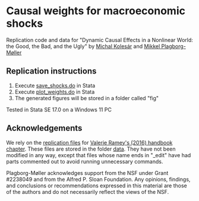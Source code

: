 # Causal weights for macroeconomic shocks

Replication code and data for "Dynamic Causal Effects in a Nonlinear World: the Good, the Bad, and the Ugly" by [Michal Kolesár](https://github.com/kolesarm) and [Mikkel Plagborg-Møller](https://github.com/mikkelpm)

## Replication instructions
1. Execute [save_shocks.do](save_shocks.do) in Stata
2. Execute [plot_weights.do](plot_weights.do) in Stata
3. The generated figures will be stored in a folder called "fig"

Tested in Stata SE 17.0 on a Windows 11 PC

## Acknowledgements

We rely on the [replication files](https://econweb.ucsd.edu/~vramey/research.html) for [Valerie Ramey's (2016) handbook chapter](https://doi.org/10.1016/bs.hesmac.2016.03.003). These files are stored in the folder [data](data). They have not been modified in any way, except that files whose name ends in "_edit" have had parts commented out to avoid running unnecessary commands.

Plagborg-Møller acknowledges support from the NSF under Grant #2238049 and from the Alfred P. Sloan Foundation. Any opinions, findings, and conclusions or recommendations expressed in this material are those of the authors and do not necessarily reflect the views of the NSF.